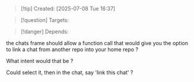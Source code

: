 
>[!tip] Created: [2025-07-08 Tue 16:37]

>[!question] Targets: 

>[!danger] Depends: 

the chats frame should allow a function call that would give you the option to link a chat from another repo into your home repo ?

What intent would that be ?

Could select it, then in the chat, say 'link this chat' ?